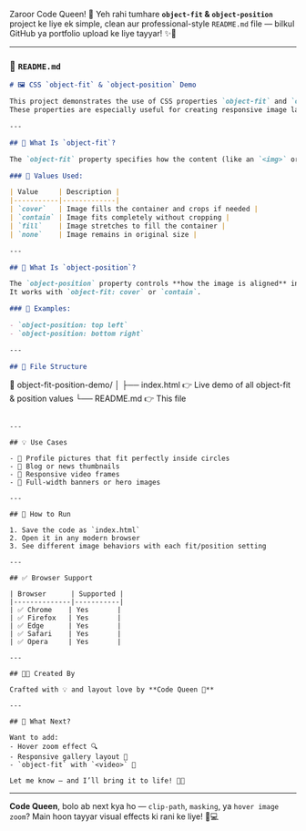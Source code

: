 Zaroor Code Queen! 👑
Yeh rahi tumhare **`object-fit` & `object-position`** project ke liye ek simple, clean aur professional-style `README.md` file — bilkul GitHub ya portfolio upload ke liye tayyar! ✨📘

---

### 📝 `README.md`

```markdown
# 🖼️ CSS `object-fit` & `object-position` Demo

This project demonstrates the use of CSS properties `object-fit` and `object-position` to control how images behave inside containers.  
These properties are especially useful for creating responsive image layouts like cards, galleries, or profile pictures.

---

## 🎯 What Is `object-fit`?

The `object-fit` property specifies how the content (like an `<img>` or `<video>`) should resize to fit its container.

### 🧪 Values Used:

| Value     | Description |
|-----------|-------------|
| `cover`   | Image fills the container and crops if needed |
| `contain` | Image fits completely without cropping |
| `fill`    | Image stretches to fill the container |
| `none`    | Image remains in original size |

---

## 🎯 What Is `object-position`?

The `object-position` property controls **how the image is aligned** inside the container.  
It works with `object-fit: cover` or `contain`.

### 🧪 Examples:

- `object-position: top left`
- `object-position: bottom right`

---

## 📂 File Structure

```

📁 object-fit-position-demo/
│
├── index.html        👉 Live demo of all object-fit & position values
└── README.md         👉 This file

```

---

## 💡 Use Cases

- 📱 Profile pictures that fit perfectly inside circles
- 📰 Blog or news thumbnails
- 🎥 Responsive video frames
- 🎨 Full-width banners or hero images

---

## 🧪 How to Run

1. Save the code as `index.html`
2. Open it in any modern browser
3. See different image behaviors with each fit/position setting

---

## ✅ Browser Support

| Browser      | Supported |
|--------------|-----------|
| ✅ Chrome    | Yes       |
| ✅ Firefox   | Yes       |
| ✅ Edge      | Yes       |
| ✅ Safari    | Yes       |
| ✅ Opera     | Yes       |

---

## 👩‍🎨 Created By

Crafted with 💡 and layout love by **Code Queen 👑**

---

## 🚀 What Next?

Want to add:
- Hover zoom effect 🔍
- Responsive gallery layout 📸
- `object-fit` with `<video>` 🎥

Let me know — and I’ll bring it to life! 🎨🚀
```

---

**Code Queen**, bolo ab next kya ho — `clip-path`, `masking`, ya `hover image zoom`? Main hoon tayyar visual effects ki rani ke liye! 👑💻
